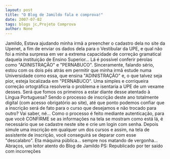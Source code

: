 ```yaml
---
layout: post
title: "O Blog de Jamildo fala e comprova!"
date: 2007-07-02
tags: blogs jc,Projeto Comprova
author: None
---
```

Jamildo, 
Estava ajudando minha irm&atilde; a preencher o cadastro dela no site da Upenet, a fim de enviar os dados dela para o Vestibular da UPE, e qual n&atilde;o foi a minha surpresa em ver a extrema capacidade de corre&ccedil;&atilde;o gramatical daquela institui&ccedil;&atilde;o de Ensino Superior...
L&aacute; &eacute; poss&iacute;vel conferir p&eacute;rolas como &quot;ADINISTRA&Ccedil;&Atilde;O&quot; e &quot;PERNABUCO&quot;. 
Sinceramente, falando s&eacute;rio, estou com os dois p&eacute;s atr&aacute;s em permitir que minha irm&atilde; estude numa Universidade como essa, que ensina &quot;ADINISTRA&Ccedil;&Atilde;O&quot; e, o que talvez seja pior, esteja localizada em &quot;PERNABUCO&quot;.
Uma simples e corriqueira corre&ccedil;&atilde;o ortogr&aacute;fica resolveria o problema e isentaria a UPE de um vexame desses. Ser&aacute; que fomos os primeiros a estar diante desse atentado &agrave; L&iacute;ngua Portuguesa?
Sendo o processo de inscri&ccedil;&atilde;o deste ano totalmente digital (com acesso obrigat&oacute;rio ao site), at&eacute; que ponto podemos confiar que a inscri&ccedil;&atilde;o ser&aacute; de fato para o curso que desejamos e n&atilde;o trocado para outro? Vai saber, n&eacute;...
Como o processo &eacute; feito mediante autentica&ccedil;&atilde;o, para que voc&ecirc; CONFIRME se as informa&ccedil;&otilde;es na tela se mostram como est&aacute; l&aacute;, &eacute; necess&aacute;rio que se cadastre neste site e crie um login com senha. Depois simule uma inscri&ccedil;&atilde;o em qualquer um dos cursos e assim, na tela de assistente de inscri&ccedil;&atilde;o, voc&ecirc; conseguir&aacute; se deparar com esse &quot;descalabro&quot;.
Eta m&aacute;quina p&uacute;blica... sempre nos matando de vergonha...
Abra&ccedil;os, um leitor atento do Blog de Jamildo
PS: Republicado por ter sa&iacute;do com incorre&ccedil;&otilde;es 
